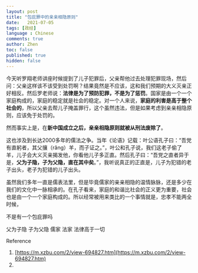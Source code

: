 ```yaml
---
layout: post
title: "包庇罪中的亲亲相隐原则"
date:   2021-07-05
tags: [政经]
language : Chinese
comments: true
author: Zhen
toc: false
published: true
hidden: false
---
```

今天听罗翔老师讲座时候提到了儿子犯罪后，父亲帮他过去处理犯罪现场，然后问：父亲这样该不该受到处罚啊？结果竟然是不应该，这和我们预期的大义灭亲正好相反。然后罗老师说：**法律是为了预防犯罪，不是为了惩罚**。国家是由一个一个家庭构成的，家庭的稳定就是社会的稳定。对一个人来说，**家庭的利害是高于整个社会的**，所以父亲去帮儿子掩盖罪行，这个虽然违法，但是如果考虑到亲亲相隐原则，应该免于处罚的。

然而事实上是，在**新中国成立之后，亲亲相隐原则就被从刑法废除了**。

这也涉及到长达2000多年的儒法之争。当年《论语》记载：叶公语孔子曰：“吾党有直躬者，其父攘（rǎng）羊，而子证之。”，叶公和孔子说，我们这老子偷了羊，儿子会大义灭亲揭发他，你看他儿子多正直。然后孔子曰：“吾党之直者异于是，**父为子隐，子为父隐，直在其中矣**。”，我听说真正的正直是，儿子为犯错的老子出头，老子为犯错的儿子出头。

虽然我们多年一直是儒表法里，但是毕竟儒家的亲亲相隐的温情脉脉，还是多少在我们的文化中一脉相承的。在孔子看来，家庭的和谐比社会的正义更为重要，社会也是由一个一个家庭构成的。所以经常被用来类比的一个事情就是，忠孝不能两全时候，





不是有一个包庇罪吗



父为子隐 子为父隐 儒家
法家 法律高于一切


Reference

 1. [https://m.xzbu.com/2/view-694827.htm](https://m.xzbu.com/2/view-694827.htm)
 2. 

<!--stackedit_data:
eyJoaXN0b3J5IjpbMTI4NzMwNTAxOSwtMTIwNzY5NzMzNSwtMT
M4NzY0NDYsNTk3Njc0NjgxLDEwMjQ4NjYwODEsMTY3OTAzNDYw
NCwtMTE4MDc4NjA0NCw5NzQwNzMxMjEsNDIxNDQ2NjQ3XX0=
-->